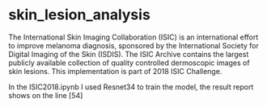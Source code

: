# skin_lesion_analysis
The International Skin Imaging Collaboration (ISIC) is an international effort to improve melanoma diagnosis, sponsored by the International Society for Digital Imaging of the Skin (ISDIS). The ISIC Archive contains the largest publicly available collection of quality controlled dermoscopic images of skin lesions. This implementation is part of 2018 ISIC Challenge.



In the ISIC2018.ipynb I used Resnet34 to train the model, the result report shows on the line [54]
